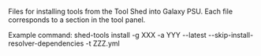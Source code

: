 Files for installing tools from the Tool Shed into Galaxy PSU.  Each file corresponds to a section in the tool panel.

Example command:
shed-tools install -g XXX -a YYY --latest --skip-install-resolver-dependencies -t ZZZ.yml
